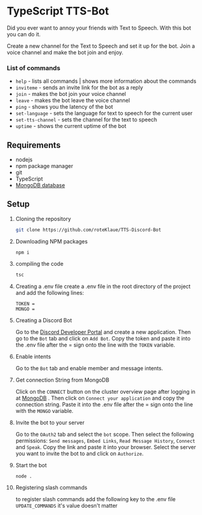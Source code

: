 # TypeScript TTS-Bot

Did you ever want to annoy your friends with Text to Speech.
With this bot you can do it.

Create a new channel for the Text to Speech and set it up for the bot.
Join a voice channel and make the bot join and enjoy.

### List of commands

 * `help` - lists all commands | shows more information about the commands
 * `inviteme` - sends an invite link for the bot as a reply
 * `join` - makes the bot join your voice channel
 * `leave` - makes the bot leave the voice channel
 * `ping` - shows you the latency of the bot
 * `set-language` - sets the language for text to speech for the current user
 * `set-tts-channel` - sets the channel for the text to speech
 * `uptime` - shows the current uptime of the bot

## Requirements

* nodejs
* npm package manager
* git
* TypeScript
* [MongoDB database](./doc/MONGODB.md)

## Setup

1. Cloning the repository

    ```bash
    git clone https://github.com/roteKlaue/TTS-Discord-Bot
    ```

2. Downloading NPM packages

    ```bach
    npm i
    ```

3. compiling the code

    ```bash
    tsc
    ```

4. Creating a .env file
    create a .env file in the root directory of the project and add the following lines:

    ```env
    TOKEN =
    MONGO =
    ```

5. Creating a Discord Bot

   Go to the [Discord Developer Portal](https://discord.com/developers/applications) and create a new application. Then go to the `Bot` tab and click on `Add Bot`. Copy the token and paste it into the .env file after the = sign onto the line with the `TOKEN` variable.

6. Enable intents

   Go to the `Bot` tab and enable member and message intents.

7. Get connection String from MongoDB

   Click on the `CONNECT` button on the cluster overview page after logging in at [MongoDB](https://mongodb.com) . Then click on `Connect your application` and copy the connection string. Paste it into the .env file after the = sign onto the line with the `MONGO` variable.

8. Invite the bot to your server

    Go to the `OAuth2` tab and select the `bot` scope. Then select the following permissions: `Send messages`, `Embed Links`, `Read Message History`, `Connect` and `Speak`. Copy the link and paste it into your browser. Select the server you want to invite the bot to and click on `Authorize`.

9. Start the bot

    ```bash
    node .
    ```

10. Registering slash commands
    
    to register slash commands add the following key to the .env file `UPDATE_COMMANDS` it's value doesn't matter
